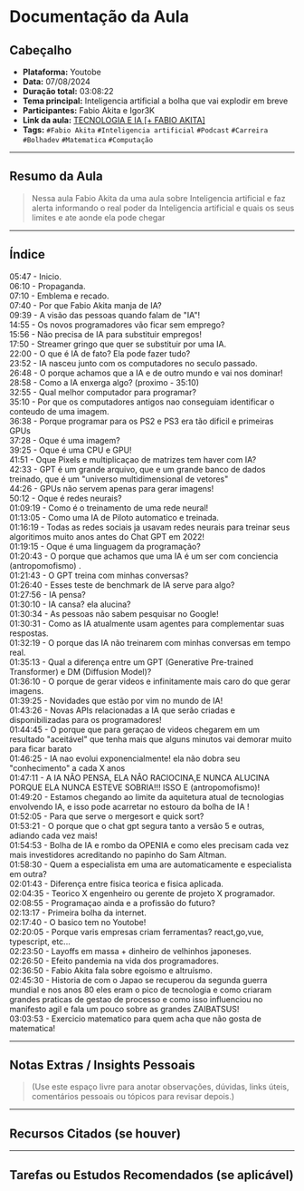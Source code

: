    
# Documentação da Aula  
## Cabeçalho  
  
- **Plataforma:** Youtobe    
- **Data:** 07/08/2024  
- **Duração total:** 03:08:22  
- **Tema principal:** Inteligencia artificial a bolha que vai explodir em breve    
- **Participantes:** Fabio Akita e Igor3K  
- **Link da aula:** [TECNOLOGIA E IA [+ FABIO AKITA]](https://www.youtube.com/live/--slRywdonM?si=RMLavteNWHXsj4cI)  
- **Tags:** `#Fabio Akita` `#Inteligencia artificial` `#Podcast` `#Carreira` `#Bolhadev` `#Matematica` `#Computação`  
  
  
---  
  
## Resumo da Aula  
  
> Nessa aula Fabio Akita da uma aula sobre Inteligencia artificial e faz alerta informando o real poder da Inteligencia artificial e quais os seus limites e ate aonde ela pode chegar  
  
---  
  
## Índice  
  
05:47 - Inicio.  
06:10 - Propaganda.  
07:10 - Emblema e recado.  
07:40 - Por que Fabio Akita manja de IA?  
09:39 - A visão das pessoas quando falam de "IA"!  
14:55 - Os novos programadores vão ficar sem emprego?  
15:56 - Não precisa de IA para substituir empregos!  
17:50 - Streamer gringo que quer se substituir por uma IA.  
22:00 -  O que é IA de fato? Ela pode fazer tudo?  
23:52 - IA nasceu junto com os computadores no seculo passado.  
26:48 - O porque achamos que a IA e de outro mundo e vai nos dominar!  
28:58 - Como a IA enxerga  algo? (proximo - 35:10)  
32:55 - Qual melhor computador para programar?  
35:10 - Por que os computadores antigos nao conseguiam identificar o conteudo de uma imagem.  
36:38 - Porque programar para os PS2 e PS3 era tão dificil e primeiras GPUs  
37:28 - Oque é uma imagem?  
39:25 - Oque é uma CPU e GPU!  
41:51 - Oque Pixels e multiplicaçao de matrizes tem haver com IA?  
42:33 - GPT é um grande arquivo, que e um grande banco de dados treinado, que é um "universo multidimensional de vetores"  
44:26 - GPUs não servem apenas para gerar imagens!  
50:12 - Oque é redes neurais?  
01:09:19 - Como é o treinamento de uma rede neural!  
01:13:05 - Como uma IA de Piloto automatico e treinada.  
01:16:19 - Todas as redes sociais ja usavam redes neurais para treinar seus algoritimos muito anos antes do Chat GPT em 2022!  
01:19:15 - Oque é uma linguagem da programação?  
01:20:43 - O porque que achamos que uma IA é um ser com conciencia (antropomofismo) .   
01:21:43 - O GPT treina com minhas conversas?  
01:26:40 - Esses teste de benchmark de IA serve para algo?  
01:27:56 - IA pensa?  
01:30:10 - IA cansa? ela alucina?  
01:30:34 - As pessoas não sabem pesquisar no Google!  
01:30:31 - Como as IA atualmente usam agentes para complementar suas respostas.  
01:32:19 - O porque das IA não treinarem com minhas conversas em tempo real.  
01:35:13 - Qual a diferença entre um GPT (Generative Pre-trained Transformer) e DM (Diffusion Model)?  
01:36:10 - O porque de gerar videos e infinitamente mais caro do que gerar imagens.  
01:39:25 - Novidades que estão por vim no mundo de IA!  
01:43:26 - Novas APIs relacionadas a IA que serão criadas e disponibilizadas para os programadores!  
01:44:45 - O porque que para geraçao de videos chegarem em um resultado "aceitável" que tenha mais que alguns minutos vai demorar muito para ficar barato  
01:46:25 - IA nao evolui exponencialmente! ela não dobra seu "conhecimento" a cada X anos  
01:47:11 - A IA NÃO PENSA, ELA NÂO RACIOCINA,E NUNCA ALUCINA PORQUE ELA NUNCA ESTEVE SOBRIA!!! ISSO E (antropomofismo)!  
01:49:20 - Estamos chegando ao limite da aquitetura atual de tecnologias envolvendo IA, e isso pode acarretar no estouro da bolha de IA !  
01:52:05 - Para que serve o mergesort e quick sort?  
01:53:21 - O porque que o chat gpt segura tanto a versão 5 e outras, adiando cada vez mais!  
01:54:53 - Bolha de IA e rombo da OPENIA e como eles precisam cada vez mais investidores acreditando no papinho do Sam Altman.  
01:58:30 - Quem a especialista em uma are automaticamente e especialista em outra?  
02:01:43 - Diferença entre fisica teorica e fisica aplicada.  
02:04:35 - Teorico X engenheiro ou gerente de projeto X programador.  
02:08:55 - Programaçao ainda e a profissão do futuro?  
02:13:17 - Primeira bolha da internet.  
02:17:40 - O basico tem no Youtobe!  
02:20:05 - Porque varis empresas criam ferramentas? react,go,vue, typescript, etc...   
02:23:50 - Layoffs em massa + dinheiro de velhinhos japoneses.  
02:26:50  - Efeito pandemia na vida dos programadores.  
02:36:50 - Fabio Akita fala sobre egoismo e altruísmo.  
02:45:30 - Historia de com o Japao se recuperou da segunda guerra mundial e nos anos 80 eles eram o pico de tecnologia e como criaram grandes praticas de gestao de processo e como isso influenciou no manifesto agil e fala um pouco sobre as grandes ZAIBATSUS!  
03:03:53 - Exercicio matematico para quem acha que não gosta de matematica!    
  
---  
  
## Notas Extras / Insights Pessoais  
  
> (Use este espaço livre para anotar observações, dúvidas, links úteis, comentários pessoais ou tópicos para revisar depois.)  
  
---  
  
## Recursos Citados (se houver)  
<!-- 
- [Nome do recurso 1](link)  
- [Nome do recurso 2](link)  
--> 
---  
  
## Tarefas ou Estudos Recomendados (se aplicável)  
<!-- 
- [ ] Rever o conceito de X  
- [ ] Testar ferramenta Y  
- [ ] Pesquisar mais sobre Z  
--> 
